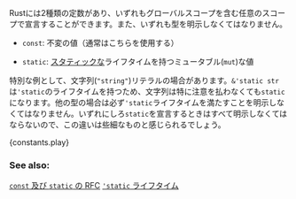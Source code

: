 <!--- Rust has two different types of constants which can be declared in any scope --->
<!--- including global. Both require explicit type annotation: --->
Rustには2種類の定数があり、いずれもグローバルスコープを含む任意のスコープで宣言することができます。また、いずれも型を明示しなくてはなりません。

<!--- * `const`: An unchangeable value (the common case). --->
* `const`: 不変の値（通常はこちらを使用する）
<!--- * `static`: A possibly `mut`able variable with [`'static`][static] lifetime. --->
* `static`: [スタティックな][static]ライフタイムを持つミュータブル(`mut`)な値

<!--- One special case is the `"string"` literal. It can be assigned directly to a --->
<!--- `static` variable without modification because its type signature: --->
<!--- `&'static str` has the required lifetime of `'static`. All other reference --->
<!--- types must be specifically annotated so that they fulfill the `'static` --->
<!--- lifetime. This may seem minor though because the required explicit annotation --->
<!--- hides the distinction. --->
特別な例として、文字列(`"string"`)リテラルの場合があります。`&'static str`は`'static`のライフタイムを持つため、文字列は特に注意を払わなくても`static`になります。他の型の場合は必ず`'static`ライフタイムを満たすことを明示しなくてはなりません。いずれにしろ`static`を宣言するときはすべて明示しなくてはならないので、この違いは些細なものと感じられるでしょう。

{constants.play}

### See also:

[`const` 及び `static` の RFC][const vs static]
[`'static` ライフタイム][static]

[static]: ../scope/lifetime/static_lifetime.html
[const vs static]: https://github.com/rust-lang/rfcs/blob/master/text/0246-const-vs-static.md
